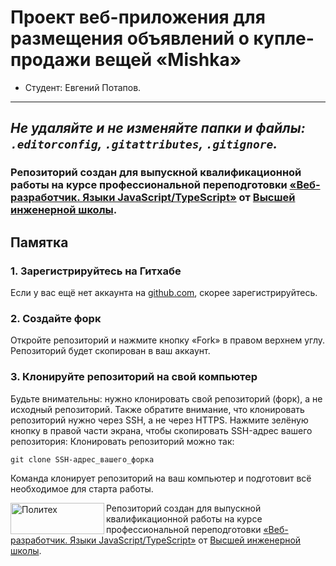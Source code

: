 # Проект веб-приложения для размещения объявлений о купле-продажи вещей «Mishka»

* Студент: Евгений Потапов.

---

_Не удаляйте и не изменяйте папки и файлы:_
_`.editorconfig`, `.gitattributes`, `.gitignore`._
---
### Репозиторий создан для выпускной квалификационной работы на курсе профессиональной переподготовки [«Веб-разработчик. Языки JavaScript/TypeScript»](http://hse.spbstu.ru/Retraining/Programs/Javascript-Developer) от [Высшей инженерной школы](http://hse.spbstu.ru/).
## Памятка
### 1. Зарегистрируйтесь на Гитхабе
Если у вас ещё нет аккаунта на [github.com](https://github.com/join), скорее зарегистрируйтесь.
### 2. Создайте форк
Откройте репозиторий и нажмите кнопку «Fork» в правом верхнем углу. Репозиторий будет скопирован в ваш аккаунт.
### 3. Клонируйте репозиторий на свой компьютер
Будьте внимательны: нужно клонировать свой репозиторий (форк), а не исходный репозиторий. Также обратите внимание, что клонировать репозиторий нужно через SSH, а не через HTTPS. Нажмите зелёную кнопку в правой части экрана, чтобы скопировать SSH-адрес вашего репозитория:
Клонировать репозиторий можно так:
```
git clone SSH-адрес_вашего_форка
```
Команда клонирует репозиторий на ваш компьютер и подготовит всё необходимое для старта работы.

<a href="https://hse.spbstu.ru/"><img align="left" width="150" height="50" title="Политех" src="	https://hse.spbstu.ru/_images/hse.svg"></a>
Репозиторий создан для выпускной квалификационной работы на курсе профессиональной переподготовки [«Веб-разработчик. Языки JavaScript/TypeScript»](http://hse.spbstu.ru/Retraining/Programs/Javascript-Developer) от [Высшей инженерной школы](http://hse.spbstu.ru/).
